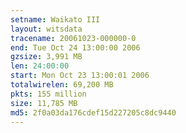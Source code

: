 ```yaml
---
setname: Waikato III
layout: witsdata
tracename: 20061023-000000-0
end: Tue Oct 24 13:00:00 2006
gzsize: 3,991 MB
len: 24:00:00
start: Mon Oct 23 13:00:01 2006
totalwirelen: 69,200 MB
pkts: 155 million
size: 11,785 MB
md5: 2f0a03da176cdef15d227205c8dc9440
---
```

